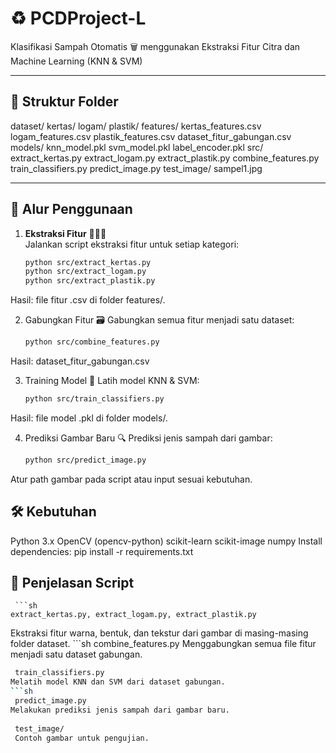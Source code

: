 # ♻️ PCDProject-L

Klasifikasi Sampah Otomatis 🗑️ menggunakan Ekstraksi Fitur Citra dan Machine Learning (KNN & SVM)

---

## 📁 Struktur Folder
dataset/ kertas/ logam/ plastik/ features/ kertas_features.csv logam_features.csv plastik_features.csv dataset_fitur_gabungan.csv models/ knn_model.pkl svm_model.pkl label_encoder.pkl src/ extract_kertas.py extract_logam.py extract_plastik.py combine_features.py train_classifiers.py predict_image.py test_image/ sampel1.jpg

---

## 🚀 Alur Penggunaan

1. **Ekstraksi Fitur** 🎨🔺🧩  
   Jalankan script ekstraksi fitur untuk setiap kategori:
   ```sh
   python src/extract_kertas.py
   python src/extract_logam.py
   python src/extract_plastik.py

Hasil: file fitur .csv di folder features/.

2. Gabungkan Fitur 🗃️
Gabungkan semua fitur menjadi satu dataset:
    ```sh
    python src/combine_features.py
Hasil: dataset_fitur_gabungan.csv

3. Training Model 🤖
Latih model KNN & SVM:
     ```sh
    python src/train_classifiers.py
Hasil: file model .pkl di folder models/.

4. Prediksi Gambar Baru 🔍
Prediksi jenis sampah dari gambar:
     ```sh
    python src/predict_image.py
Atur path gambar pada script atau input sesuai kebutuhan.

## 🛠️ Kebutuhan
Python 3.x
OpenCV (opencv-python)
scikit-learn
scikit-image
numpy
Install dependencies:
pip install -r requirements.txt

## 📜 Penjelasan Script
     ```sh
    extract_kertas.py, extract_logam.py, extract_plastik.py
Ekstraksi fitur warna, bentuk, dan tekstur dari gambar di masing-masing folder dataset.
    ```sh
    combine_features.py
    Menggabungkan semua file fitur menjadi satu dataset gabungan.
   ```sh
    train_classifiers.py
Melatih model KNN dan SVM dari dataset gabungan.
   ```sh
    predict_image.py
Melakukan prediksi jenis sampah dari gambar baru.
    
    test_image/
    Contoh gambar untuk pengujian.
